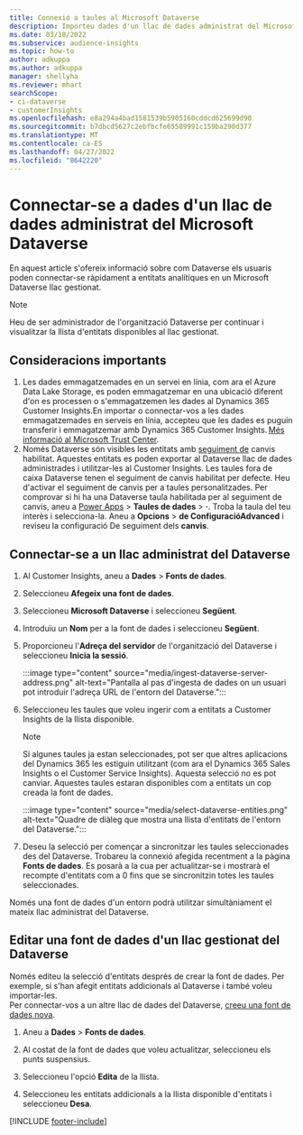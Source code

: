 ```yaml
---
title: Connexió a taules al Microsoft Dataverse
description: Importeu dades d'un llac de dades administrat del Microsoft Dataverse.
ms.date: 03/18/2022
ms.subservice: audience-insights
ms.topic: how-to
author: adkuppa
ms.author: adkuppa
manager: shellyha
ms.reviewer: mhart
searchScope:
- ci-dataverse
- customerInsights
ms.openlocfilehash: e8a294a4bad1581539b5905160cddcd625699d90
ms.sourcegitcommit: b7dbcd5627c2ebfbcfe65589991c159ba290d377
ms.translationtype: MT
ms.contentlocale: ca-ES
ms.lasthandoff: 04/27/2022
ms.locfileid: "8642220"
---
```

# <a name="connect-to-data-in-a-microsoft-dataverse-managed-data-lake"></a>Connectar-se a dades d'un llac de dades administrat del Microsoft Dataverse

En aquest article s'ofereix informació sobre com Dataverse els usuaris poden connectar-se ràpidament a entitats analítiques en un Microsoft Dataverse llac gestionat. 

> [!NOTE]
> Heu de ser administrador de l'organització Dataverse per continuar i visualitzar la llista d'entitats disponibles al llac gestionat.

## <a name="important-considerations"></a>Consideracions importants

1. Les dades emmagatzemades en un servei en línia, com ara el Azure Data Lake Storage, es poden emmagatzemar en una ubicació diferent d'on es processen o s'emmagatzemen les dades al Dynamics 365 Customer Insights.En importar o connectar-vos a les dades emmagatzemades en serveis en línia, accepteu que les dades es puguin transferir i emmagatzemar amb Dynamics 365 Customer Insights. [Més informació al Microsoft Trust Center](https://www.microsoft.com/trust-center).
2. Només Dataverse són visibles les entitats amb [seguiment de](/power-platform/admin/enable-change-tracking-control-data-synchronization) canvis habilitat. Aquestes entitats es poden exportar al Dataverse llac de dades administrades i utilitzar-les al Customer Insights. Les taules fora de caixa Dataverse tenen el seguiment de canvis habilitat per defecte. Heu d'activar el seguiment de canvis per a taules personalitzades. Per comprovar si hi ha una Dataverse taula habilitada per al seguiment de canvis, aneu a [Power Apps](https://make.powerapps.com) > **Taules de dades** > **·**. Troba la taula del teu interès i selecciona-la. Aneu a **Opcions** > **de ConfiguracióAdvanced** i reviseu la configuració De seguiment dels **canvis**.

## <a name="connect-to-a-dataverse-managed-lake"></a>Connectar-se a un llac administrat del Dataverse

1. Al Customer Insights, aneu a **Dades** > **Fonts de dades**.

2. Seleccioneu **Afegeix una font de dades**.

3. Seleccioneu **Microsoft Dataverse** i seleccioneu **Següent**.

4. Introduïu un **Nom** per a la font de dades i seleccioneu **Següent**. 

5. Proporcioneu l'**Adreça del servidor** de l'organització del Dataverse i seleccioneu **Inicia la sessió**.

   :::image type="content" source="media/ingest-dataverse-server-address.png" alt-text="Pantalla al pas d'ingesta de dades on un usuari pot introduir l'adreça URL de l'entorn del Dataverse.":::

6. Seleccioneu les taules que voleu ingerir com a entitats a Customer Insights de la llista disponible.    

   > [!NOTE]
   > Si algunes taules ja estan seleccionades, pot ser que altres aplicacions del Dynamics 365 les estiguin utilitzant (com ara el Dynamics 365 Sales Insights o el Customer Service Insights). Aquesta selecció no es pot canviar. Aquestes taules estaran disponibles com a entitats un cop creada la font de dades.

   :::image type="content" source="media/select-dataverse-entities.png" alt-text="Quadre de diàleg que mostra una llista d'entitats de l'entorn del Dataverse.":::

7. Deseu la selecció per començar a sincronitzar les taules seleccionades des del Dataverse. Trobareu la connexió afegida recentment a la pàgina **Fonts de dades**. Es posarà a la cua per actualitzar-se i mostrarà el recompte d'entitats com a 0 fins que se sincronitzin totes les taules seleccionades.

Només una font de dades d'un entorn podrà utilitzar simultàniament el mateix llac administrat del Dataverse.

## <a name="edit-a-dataverse-managed-lake-data-source"></a>Editar una font de dades d'un llac gestionat del Dataverse

Només editeu la selecció d'entitats després de crear la font de dades. Per exemple, si s'han afegit entitats addicionals al Dataverse i també voleu importar-les.    
Per connectar-vos a un altre llac de dades del Dataverse, [creeu una font de dades nova](#connect-to-a-dataverse-managed-lake).

1. Aneu a **Dades** > **Fonts de dades**.

2. Al costat de la font de dades que voleu actualitzar, seleccioneu els punts suspensius.

3. Seleccioneu l'opció **Edita** de la llista.

4. Seleccioneu les entitats addicionals a la llista disponible d'entitats i seleccioneu **Desa**.

[!INCLUDE [footer-include](includes/footer-banner.md)]

